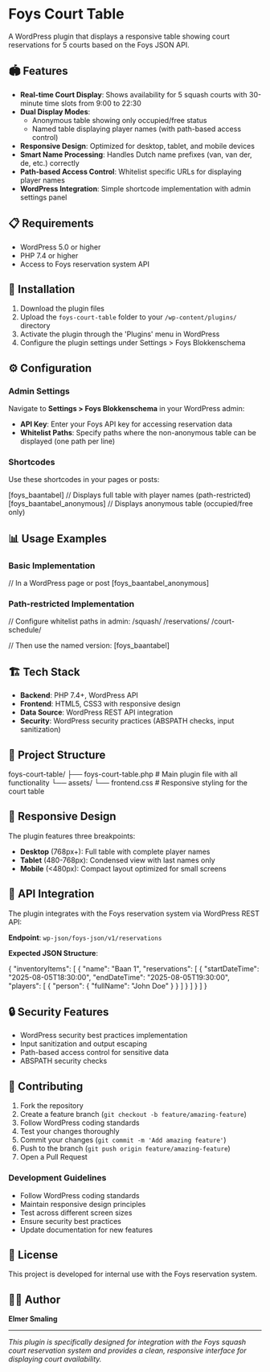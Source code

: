 # Foys Court Table

A WordPress plugin that displays a responsive table showing court reservations for 5 courts based on the Foys JSON API.

## 🏟️ Features

- **Real-time Court Display**: Shows availability for 5 squash courts with 30-minute time slots from 9:00 to 22:30
- **Dual Display Modes**: 
  - Anonymous table showing only occupied/free status
  - Named table displaying player names (with path-based access control)
- **Responsive Design**: Optimized for desktop, tablet, and mobile devices
- **Smart Name Processing**: Handles Dutch name prefixes (van, van der, de, etc.) correctly
- **Path-based Access Control**: Whitelist specific URLs for displaying player names
- **WordPress Integration**: Simple shortcode implementation with admin settings panel

## 📋 Requirements

- WordPress 5.0 or higher
- PHP 7.4 or higher
- Access to Foys reservation system API

## 🚀 Installation

1. Download the plugin files
2. Upload the `foys-court-table` folder to your `/wp-content/plugins/` directory
3. Activate the plugin through the 'Plugins' menu in WordPress
4. Configure the plugin settings under Settings > Foys Blokkenschema

## ⚙️ Configuration

### Admin Settings

Navigate to **Settings > Foys Blokkenschema** in your WordPress admin:

- **API Key**: Enter your Foys API key for accessing reservation data
- **Whitelist Paths**: Specify paths where the non-anonymous table can be displayed (one path per line)

### Shortcodes

Use these shortcodes in your pages or posts:


[foys_baantabel]           // Displays full table with player names (path-restricted)
[foys_baantabel_anonymous] // Displays anonymous table (occupied/free only)


## 📊 Usage Examples

### Basic Implementation

// In a WordPress page or post
[foys_baantabel_anonymous]


### Path-restricted Implementation

// Configure whitelist paths in admin:
/squash/
/reservations/
/court-schedule/

// Then use the named version:
[foys_baantabel]


## 🏗️ Tech Stack

- **Backend**: PHP 7.4+, WordPress API
- **Frontend**: HTML5, CSS3 with responsive design
- **Data Source**: WordPress REST API integration
- **Security**: WordPress security practices (ABSPATH checks, input sanitization)

## 📁 Project Structure


foys-court-table/
├── foys-court-table.php    # Main plugin file with all functionality
└── assets/
    └── frontend.css        # Responsive styling for the court table



## 🎨 Responsive Design

The plugin features three breakpoints:

- **Desktop** (768px+): Full table with complete player names
- **Tablet** (480-768px): Condensed view with last names only
- **Mobile** (<480px): Compact layout optimized for small screens

## 🔧 API Integration

The plugin integrates with the Foys reservation system via WordPress REST API:

**Endpoint**: `wp-json/foys-json/v1/reservations`

**Expected JSON Structure**:

{
  "inventoryItems": [
    {
      "name": "Baan 1",
      "reservations": [
        {
          "startDateTime": "2025-08-05T18:30:00",
          "endDateTime": "2025-08-05T19:30:00",
          "players": [
            {
              "person": {
                "fullName": "John Doe"
              }
            }
          ]
        }
      ]
    }
  ]
}


## 🔒 Security Features

- WordPress security best practices implementation
- Input sanitization and output escaping
- Path-based access control for sensitive data
- ABSPATH security checks

## 🤝 Contributing

1. Fork the repository
2. Create a feature branch (`git checkout -b feature/amazing-feature`)
3. Follow WordPress coding standards
4. Test your changes thoroughly
5. Commit your changes (`git commit -m 'Add amazing feature'`)
6. Push to the branch (`git push origin feature/amazing-feature`)
7. Open a Pull Request

### Development Guidelines

- Follow WordPress coding standards
- Maintain responsive design principles
- Test across different screen sizes
- Ensure security best practices
- Update documentation for new features

## 📝 License

This project is developed for internal use with the Foys reservation system.

## 👨‍💻 Author

**Elmer Smaling**

---

*This plugin is specifically designed for integration with the Foys squash court reservation system and provides a clean, responsive interface for displaying court availability.*
